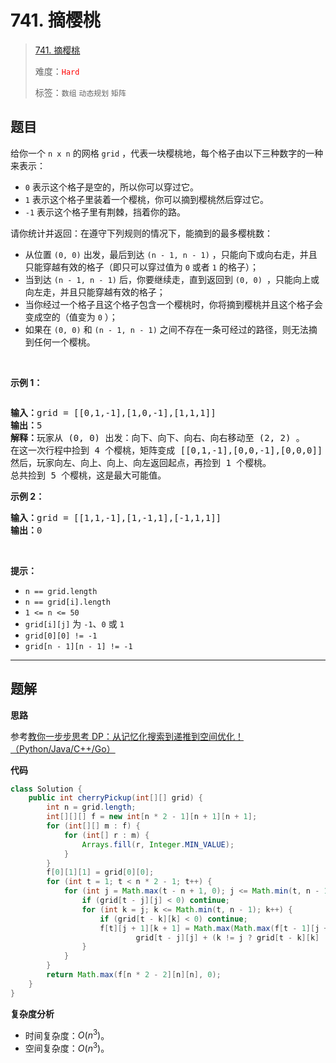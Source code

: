 # 741. 摘樱桃

> [741. 摘樱桃](https://leetcode.cn/problems/cherry-pickup/)
>
> 难度：<font color=red>`Hard`</font>
>
> 标签：`数组` `动态规划` `矩阵`

## 题目

<p>给你一个 <code>n x n</code> 的网格 <code>grid</code> ，代表一块樱桃地，每个格子由以下三种数字的一种来表示：</p>

<ul>
	<li><code>0</code> 表示这个格子是空的，所以你可以穿过它。</li>
	<li><code>1</code> 表示这个格子里装着一个樱桃，你可以摘到樱桃然后穿过它。</li>
	<li><code>-1</code> 表示这个格子里有荆棘，挡着你的路。</li>
</ul>

<p>请你统计并返回：在遵守下列规则的情况下，能摘到的最多樱桃数：</p>

<ul>
	<li>从位置&nbsp;<code>(0, 0)</code> 出发，最后到达 <code>(n - 1, n - 1)</code> ，只能向下或向右走，并且只能穿越有效的格子（即只可以穿过值为 <code>0</code> 或者 <code>1</code> 的格子）；</li>
	<li>当到达 <code>(n - 1, n&nbsp;- 1)</code> 后，你要继续走，直到返回到 <code>(0, 0) </code>，只能向上或向左走，并且只能穿越有效的格子；</li>
	<li>当你经过一个格子且这个格子包含一个樱桃时，你将摘到樱桃并且这个格子会变成空的（值变为 <code>0</code> ）；</li>
	<li>如果在 <code>(0, 0)</code> 和 <code>(n - 1, n - 1)</code> 之间不存在一条可经过的路径，则无法摘到任何一个樱桃。</li>
</ul>

<p>&nbsp;</p>

<p><strong>示例 1：</strong></p>
<img alt="" src="https://assets.leetcode.com/uploads/2020/12/14/grid.jpg" />
<pre>
<b>输入：</b>grid = [[0,1,-1],[1,0,-1],[1,1,1]]
<b>输出：</b>5
<b>解释：</b>玩家从 (0, 0) 出发：向下、向下、向右、向右移动至 (2, 2) 。
在这一次行程中捡到 4 个樱桃，矩阵变成 [[0,1,-1],[0,0,-1],[0,0,0]] 。
然后，玩家向左、向上、向上、向左返回起点，再捡到 1 个樱桃。
总共捡到 5 个樱桃，这是最大可能值。
</pre>

<p><strong>示例 2：</strong></p>

<pre>
<b>输入：</b>grid = [[1,1,-1],[1,-1,1],[-1,1,1]]
<b>输出：</b>0
</pre>

<p>&nbsp;</p>

<p><strong>提示：</strong></p>

<ul>
	<li><code>n == grid.length</code></li>
	<li><code>n == grid[i].length</code></li>
	<li><code>1 &lt;= n &lt;= 50</code></li>
	<li><code>grid[i][j]</code>&nbsp;为&nbsp;<code>-1</code>、<code>0</code>&nbsp;或&nbsp;<code>1</code></li>
	<li><code>grid[0][0] != -1</code></li>
	<li><code>grid[n - 1][n - 1] != -1</code></li>
</ul>


--------------------

## 题解

**思路**

参考[教你一步步思考 DP：从记忆化搜索到递推到空间优化！（Python/Java/C++/Go）](https://leetcode.cn/problems/cherry-pickup/solutions/2766975/jiao-ni-yi-bu-bu-si-kao-dpcong-ji-yi-hua-ruue)

**代码**

```java
class Solution {
    public int cherryPickup(int[][] grid) {
        int n = grid.length;
        int[][][] f = new int[n * 2 - 1][n + 1][n + 1];
        for (int[][] m : f) {
            for (int[] r : m) {
                Arrays.fill(r, Integer.MIN_VALUE);
            }
        }
        f[0][1][1] = grid[0][0];
        for (int t = 1; t < n * 2 - 1; t++) {
            for (int j = Math.max(t - n + 1, 0); j <= Math.min(t, n - 1); j++) {
                if (grid[t - j][j] < 0) continue;
                for (int k = j; k <= Math.min(t, n - 1); k++) {
                    if (grid[t - k][k] < 0) continue;
                    f[t][j + 1][k + 1] = Math.max(Math.max(f[t - 1][j + 1][k + 1], f[t - 1][j + 1][k]), Math.max(f[t - 1][j][k + 1], f[t - 1][j][k])) +
                            grid[t - j][j] + (k != j ? grid[t - k][k] : 0);
                }
            }
        }
        return Math.max(f[n * 2 - 2][n][n], 0);
    }
}
```

**复杂度分析**

- 时间复杂度：$O(n^3)$。
- 空间复杂度：$O(n^3)$。
